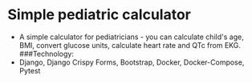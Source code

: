 # Simple pediatric calculator
* A simple calculator for pediatricians - you can calculate child's age, BMI, convert glucose units, calculate heart rate and QTc from EKG.
###Technology: 
* Django, Django Crispy Forms, Bootstrap, Docker, Docker-Compose, Pytest